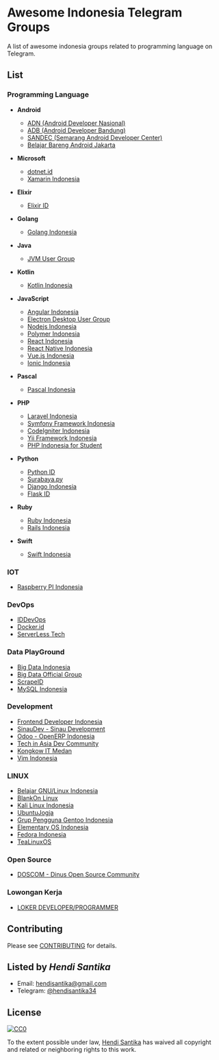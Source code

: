 # Awesome Indonesia Telegram Groups

A list of awesome indonesia groups related to programming language on Telegram.

## List

### Programming Language
* **Android**
  + [ADN (Android Developer Nasional)](https://t.me/androiddevelopernasional)
  + [ADB (Android Developer Bandung)](https://t.me/androidDevBdg)
  + [SANDEC (Semarang Android Developer Center)](https://t.me/AndroidSemarang)
  + [Belajar Bareng Android Jakarta](https://t.me/BelajarBarengAndroid)

* **Microsoft**
  + [dotnet.id](https://t.me/dotnetusergroup)
  + [Xamarin Indonesia](https://t.me/xamarinindonesia)

* **Elixir**
  + [Elixir ID](https://t.me/elixir_id)

* **Golang**
  + [Golang Indonesia](https://t.me/golangID)

* **Java**
  + [JVM User Group](https://t.me/JVMUserGroup)

* **Kotlin**
  + [Kotlin Indonesia](https://t.me/KotlinID)

* **JavaScript**
  + [Angular Indonesia](https://t.me/AngularID)
  + [Electron Desktop User Group](https://t.me/electronatom)
  + [Nodejs Indonesia](https://t.me/nodejsid)
  + [Polymer Indonesia](https://t.me/polymer_id)
  + [React Indonesia](https://t.me/react_id)
  + [React Native Indonesia](https://t.me/reactnative_id)
  + [Vue.js Indonesia](https://t.me/vuejsid)
  + [Ionic Indonesia](https://t.me/indonesiaionic)

* **Pascal**
  + [Pascal Indonesia](https://t.me/PascalID)

* **PHP**
  + [Laravel Indonesia](https://t.me/laravelindonesia)
  + [Symfony Framework Indonesia](https://t.me/symfonyid)
  + [CodeIgniter Indonesia](https://t.me/codeigniterindonesia)
  + [Yii Framework Indonesia](https://t.me/YiiFrameworkIndonesia)
  + [PHP Indonesia for Student](https://t.me/PHPIDforStudent)

* **Python**
  + [Python ID](https://t.me/pythonID)
  + [Surabaya.py](https://t.me/surabayadotpy)
  + [Django Indonesia](https://t.me/DjangoID)
  + [Flask ID](https://t.me/flaskid)

* **Ruby**
  + [Ruby Indonesia](https://t.me/ruby_id)
  + [Rails Indonesia](https://t.me/RailsID)

* **Swift**
  + [Swift Indonesia](https://t.me/swiftID)

### IOT
* [Raspberry PI Indonesia](https://t.me/raspberrypi_id)

### DevOps
* [IDDevOps](https://t.me/IDDevOps)
* [Docker.id](https://t.me/dockerid)
* [ServerLess Tech](https://t.me/ServerlessTech)

### Data PlayGround
* [Big Data Indonesia](https://t.me/bigdataID)
* [Big Data Official Group](https://t.me/idbigdata)
* [ScrapeID](https://t.me/ScrapeID)
* [MySQL Indonesia](https://t.me/idmysql)

### Development
* [Frontend Developer Indonesia](https://t.me/FrontEndID)
* [SinauDev - Sinau Development](https://t.me/sinaudev)
* [Odoo - OpenERP Indonesia](https://t.me/odooindonesia)
* [Tech in Asia Dev Community](https://t.me/TIAdevcommunity)
* [Kongkow IT Medan](https://t.me/kongkowITMedan)
* [Vim Indonesia](https://t.me/VimID)

### LINUX
* [Belajar GNU/Linux Indonesia ](https://t.me/GNULinuxIndonesia)
* [BlankOn Linux](https://t.me/BlankOnLinux)
* [Kali Linux Indonesia](https://t.me/KaliLinuxID)
* [UbuntuJogja](https://telegram.me/joinchat/ABpxeD2F4kwRKrOb1cdl8Q)
* [Grup Pengguna Gentoo Indonesia](https://t.me/GPG_Indonesia)
* [Elementary OS Indonesia](https://t.me/elementaryID)
* [Fedora Indonesia](https://t.me/FedoraID)
* [TeaLinuxOS](https://t.me/joinchat/AAAAAEFFHm4-NdDP7aRREA)

### Open Source
* [DOSCOM - Dinus Open Source Community](https://t.me/doscomedia)

### Lowongan Kerja
* [LOKER DEVELOPER/PROGRAMMER](https://t.me/LokerDeveloper)

## Contributing
Please see [CONTRIBUTING](CONTRIBUTING.md) for details.

## Listed by *Hendi Santika*
- Email: hendisantika@gmail.com
- Telegram: [@hendisantika34](https://t.me/hendisantika34)

## License

[![CC0](https://i.creativecommons.org/p/zero/1.0/88x31.png)](https://creativecommons.org/publicdomain/zero/1.0/)

To the extent possible under law, [Hendi Santika](https://github.com/hendisantika) has waived all copyright and related or neighboring rights to this work.
